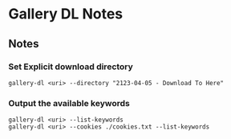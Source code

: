 # Gallery DL Notes

## Notes

### Set Explicit download directory

```
gallery-dl <uri> --directory "2123-04-05 - Download To Here"
```

### Output the available keywords

```
gallery-dl <uri> --list-keywords
gallery-dl <uri> --cookies ./cookies.txt --list-keywords
```
